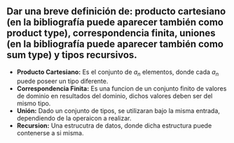 ## Dar una breve definición de: producto cartesiano (en la bibliografía puede aparecer también como product type), correspondencia finita, uniones (en la bibliografía puede aparecer también como sum type) y tipos recursivos.

- **Producto Cartesiano:** Es el conjunto de $a_{n}$ elementos, donde cada $a_{n}$ puede poseer un tipo diferente.
- **Correspondencia Finita:** Es una funcion de un conjunto finito de valores de dominio en resultados del dominio, dichos valores deben ser del mismo tipo.
- **Unión:** Dado un conjunto de tipos, se utilizaran bajo la misma entrada, dependiendo de la operaicon a realizar.
- **Recursion:** Una estrucutra de datos, donde dicha estructura puede contenerse a si misma.